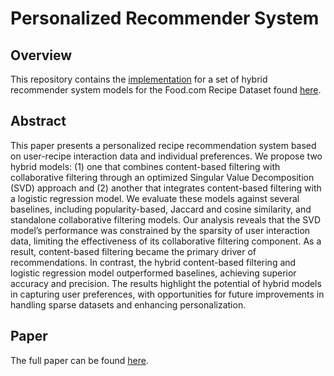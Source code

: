 # Personalized Recommender System

## Overview
This repository contains the [implementation](https://github.com/sbogh/personalized-recipe-recommender-system/blob/main/CSE_258_Assignment_2_Notebook.ipynb) for a set of hybrid recommender system models for the Food.com Recipe Dataset found [here](https://cseweb.ucsd.edu/~jmcauley/datasets.html#foodcom).

## Abstract
This paper presents a personalized recipe recommendation system based on user-recipe interaction data
and individual preferences. We propose two hybrid models: (1) one that combines content-based filtering
with collaborative filtering through an optimized Singular Value Decomposition (SVD) approach and (2)
another that integrates content-based filtering with a logistic regression model. We evaluate these models
against several baselines, including popularity-based, Jaccard and cosine similarity, and standalone collaborative filtering models. Our analysis reveals that the SVD model’s performance was constrained by
the sparsity of user interaction data, limiting the effectiveness of its collaborative filtering component. As
a result, content-based filtering became the primary driver of recommendations. In contrast, the hybrid
content-based filtering and logistic regression model outperformed baselines, achieving superior accuracy and precision. The results highlight the potential of hybrid models in capturing user preferences,
with opportunities for future improvements in handling sparse datasets and enhancing personalization.

## Paper
The full paper can be found [here](https://github.com/sbogh/personalized-recipe-recommender-system/blob/main/CSE_258_Assignment_2_Paper.pdf).
